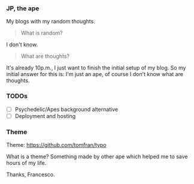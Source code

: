 ### JP, the ape

My blogs with my random thoughts.

> What is random?

I don't know.

> What are thoughts?

It's already 10p.m., I just want to finish the initial setup of my blog. So my initial answer for this is: I'm just an ape,
of course I don't know what are thoughts.

### TODOs

- [ ] Psychedelic/Apes background alternative
- [ ] Deployment and hosting

### Theme

Theme: https://github.com/tomfran/typo

What is a theme? Something made by other ape which helped me to save hours of my life.

Thanks, Francesco.
